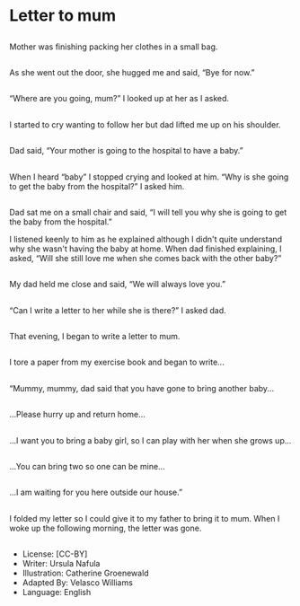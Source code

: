 # Letter to mum

##
Mother was finishing
packing her clothes in a
small bag.

##
As she went out the
door, she hugged me
and said, “Bye for now.”

##
“Where are you going,
mum?” I looked up at
her as I asked.

##
I started to cry wanting
to follow her but dad
lifted me up on his
shoulder.

##
Dad said, “Your mother
is going to the hospital
to have a baby.”

##
When I heard “baby” I
stopped crying and
looked at him. “Why is
she going to get the
baby from the
hospital?” I asked him.

##
Dad sat me on a small
chair and said, “I will
tell you why she is
going to get the baby
from the hospital.”

I listened keenly to him as he explained
although I didn't quite understand why she
wasn't having the baby at home. When dad
finished explaining, I asked, “Will she still
love me when she comes back with the
other baby?”

##
My dad held me close
and said, “We will
always love you.”

##
“Can I write a letter to
her while she is there?”
I asked dad.

##
That evening, I began
to write a letter to
mum.

##
I tore a paper from my
exercise book and
began to write...

##
“Mummy, mummy, dad
said that you have gone
to bring another baby...

##
...Please hurry up and
return home...

##
...I want you to bring a
baby girl, so I can play
with her when she
grows up...

##
...You can bring two so
one can be mine...

##
...I am waiting for you
here outside our
house.”

##
I folded my letter so I
could give it to my
father to bring it to
mum. When I woke up
the following morning,
the letter was gone.

##
* License: [CC-BY]
* Writer: Ursula Nafula
* Illustration: Catherine Groenewald
* Adapted By: Velasco Williams
* Language: English
